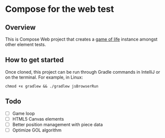 # Compose for the web test

## Overview
This is Compose Web project that creates a [game of life](https://en.wikipedia.org/wiki/Conway%27s_Game_of_Life) 
instance amongst other element tests.

## How to get started
Once cloned, this project can be run through Gradle commands in IntelliJ or
on the terminal. For example, in Linux:

``` shell
chmod +x gradlew && ./gradlew jsBrowserRun
```

## Todo
- [ ] Game loop
- [ ] HTML5 Canvas elements
- [ ] Better position management with piece data
- [ ] Optimize GOL algorithm